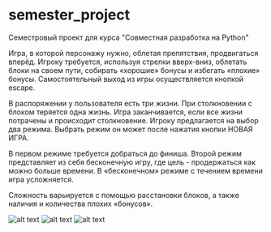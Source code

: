# semester_project
Семестровый проект для курса "Совместная разработка на Python"

Игра, в которой персонажу нужно, облетая препятствия, продвигаться вперёд. Игроку требуется, используя стрелки вверх-вниз, облетать блоки на своем пути, собирать «хорошие» бонусы и избегать «плохие» бонусы. Самостоятельный выход из игры осуществляется кнопкой escape. 

В распоряжении у пользователя есть три жизни. При столкновении с блоком теряется одна жизнь. Игра заканчивается, если все жизни потрачены и происходит столкновение. Игроку предлагается на выбор два режима. Выбрать режим он может после нажатия кнопки НОВАЯ ИГРА.

В первом режиме требуется добраться до финиша. Второй режим представляет из себя бесконечную игру, где цель - продержаться как можно больше времени. В «бесконечном» режиме с течением времени игра усложняется.

Сложность варьируется с помощью расстановки блоков, а также наличия и количества плохих «бонусов».

![alt text](main_window.png=250x250)
![alt text](settings_window.png=250x250)
![alt text](game_window.png=250x250)
